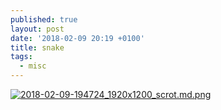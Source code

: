 ```yaml
---
published: true
layout: post
date: '2018-02-09 20:19 +0100'
title: snake
tags:
  - misc
---
```

[![2018-02-09-194724_1920x1200_scrot.md.png](https://images.weserv.nl/?url=//cdn.scrot.moe/images/2018/02/09/2018-02-09-194724_1920x1200_scrot.md.png)](https://images.weserv.nl/?url=//cdn.scrot.moe/images/2018/02/09/2018-02-09-194724_1920x1200_scrot.png)